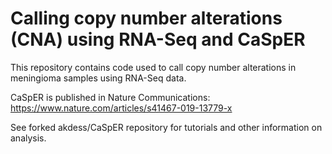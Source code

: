 # Calling copy number alterations (CNA) using RNA-Seq and CaSpER
This repository contains code used to call copy number alterations in meningioma samples using RNA-Seq data.

CaSpER is published in Nature Communications: https://www.nature.com/articles/s41467-019-13779-x

See forked akdess/CaSpER repository for tutorials and other information on analysis. 



